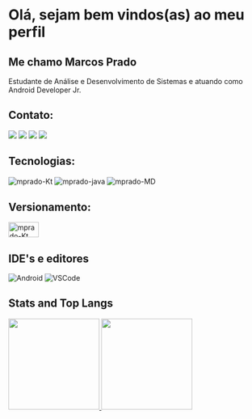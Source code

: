 # Olá, sejam bem vindos(as) ao meu perfil
 
## Me chamo Marcos Prado
 
Estudante de Análise e Desenvolvimento de Sistemas e atuando como Android Developer Jr.
 
## Contato:
<div> 
 <a href="https://www.linkedin.com/in/mprado18/" target="_blank"><img src="https://img.shields.io/badge/-LinkedIn-%230077B5?style=for-the-badge&logo=linkedin&logoColor=white" target="_blank"></a>
 <a href="https://github.com/Mprado18?tab=repositories" target="_blank"><img src="https://img.shields.io/badge/GitHub-100000?style=for-the-badge&logo=github&logoColor=white"></a>
 <a href="https://steamcommunity.com/id/yulhin" target="_blank"><img src="https://img.shields.io/badge/Steam-000000?style=for-the-badge&logo=steam&logoColor=white"></a>
 <a href="https://psnprofiles.com/Yulhin" target="_blank"><img src="https://img.shields.io/badge/PlayStation-003791?style=for-the-badge&logo=playstation&logoColor=white"></a> 
</div>
    
## Tecnologias:
<div style="display: inline_block">
 <img align="center" alt="mprado-Kt" src="https://img.shields.io/badge/Kotlin-0095D5?&style=for-the-badge&logo=kotlin&logoColor=white">
 <img align="center" alt="mprado-java" src="https://img.shields.io/badge/Java-ED8B00?style=for-the-badge&logo=java&logoColor=white">
 <img align="center" alt="mprado-MD" src="https://img.shields.io/badge/Markdown-000000?style=for-the-badge&logo=markdown&logoColor=white">
</div>

## Versionamento:
<div style="display: inline_block">
 <img align="center" alt="mprado-Kt" height="30" width="60" src="https://img.shields.io/badge/Git-F05032?style=for-the-badge&logo=git&logoColor=white">
</div>

## IDE's e editores
![Android](https://img.shields.io/badge/Android-3DDC84?style=for-the-badge&logo=android&logoColor=white)
![VSCode](https://img.shields.io/badge/Visual_Studio_Code-0078D4?style=for-the-badge&logo=visual%20studio%20code&logoColor=white)

## Stats and Top Langs
 
<div>
 <a href="https://github.com/mprado18">
 <img height="180em" src="https://github-readme-stats.vercel.app/api?username=mprado18&show_icons=true&theme=tokyonight&include_all_commits=true&count_private=true"/>
 <img height="180em" src="https://github-readme-stats.vercel.app/api/top-langs/?username=mprado18&layout=compact&langs_count=7&theme=tokyonight"/>
</div>
